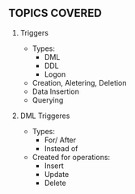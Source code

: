 ## TOPICS COVERED

1. Triggers
    - Types:
        - DML
        - DDL
        - Logon
    - Creation, Aletering, Deletion
    - Data Insertion
    - Querying


2. DML Triggeres
    - Types:
        - For/ After
        - Instead of
    - Created for operations:
        - Insert
        - Update
        - Delete